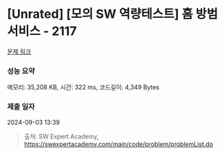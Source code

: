 # [Unrated] [모의 SW 역량테스트] 홈 방범 서비스 - 2117 

[문제 링크](https://swexpertacademy.com/main/code/problem/problemDetail.do?contestProbId=AV5V61LqAf8DFAWu) 

### 성능 요약

메모리: 35,208 KB, 시간: 322 ms, 코드길이: 4,349 Bytes

### 제출 일자

2024-09-03 13:39



> 출처: SW Expert Academy, https://swexpertacademy.com/main/code/problem/problemList.do